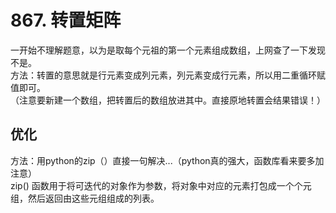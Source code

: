 # 867. 转置矩阵  
   
一开始不理解题意，以为是取每个元祖的第一个元素组成数组，上网查了一下发现不是。   
方法：转置的意思就是行元素变成列元素，列元素变成行元素，所以用二重循环赋值即可。   
（注意要新建一个数组，把转置后的数组放进其中。直接原地转置会结果错误！）
    
## 优化   
方法：用python的zip（）直接一句解决...（python真的强大，函数库看来要多加注意）      
zip() 函数用于将可迭代的对象作为参数，将对象中对应的元素打包成一个个元组，然后返回由这些元组组成的列表。   

